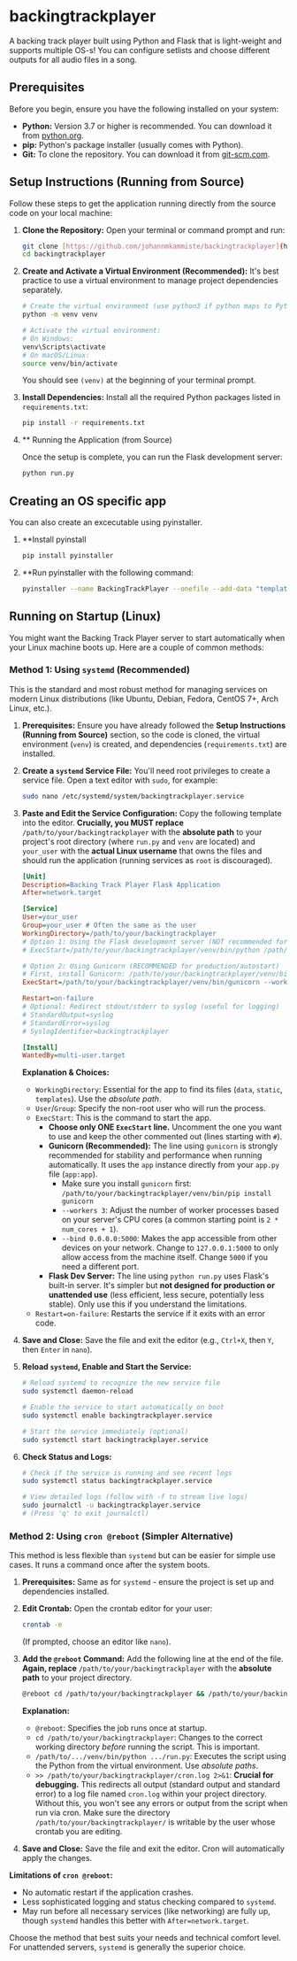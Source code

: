 # backingtrackplayer

A backing track player built using Python and Flask that is light-weight and supports multiple OS-s! You can configure setlists and choose different outputs for all audio files in a song.

## Prerequisites

Before you begin, ensure you have the following installed on your system:

* **Python:** Version 3.7 or higher is recommended. You can download it from [python.org](https://www.python.org/).
* **pip:** Python's package installer (usually comes with Python).
* **Git:** To clone the repository. You can download it from [git-scm.com](https://git-scm.com/).

## Setup Instructions (Running from Source)

Follow these steps to get the application running directly from the source code on your local machine:

1.  **Clone the Repository:**
    Open your terminal or command prompt and run:
    ```bash
    git clone [https://github.com/johannmkammiste/backingtrackplayer](https://github.com/johannmkammiste/backingtrackplayer)
    cd backingtrackplayer
    ```

2.  **Create and Activate a Virtual Environment (Recommended):**
    It's best practice to use a virtual environment to manage project dependencies separately.
    ```bash
    # Create the virtual environment (use python3 if python maps to Python 2)
    python -m venv venv

    # Activate the virtual environment:
    # On Windows:
    venv\Scripts\activate
    # On macOS/Linux:
    source venv/bin/activate
    ```
    You should see `(venv)` at the beginning of your terminal prompt.

3.  **Install Dependencies:**
    Install all the required Python packages listed in `requirements.txt`:
    ```bash
    pip install -r requirements.txt
    ```

4. ** Running the Application (from Source)

    Once the setup is complete, you can run the Flask development server:
    
    ```bash
    python run.py
    ```

## Creating an OS specific app

You can also create an excecutable using pyinstaller.

1. **Install pyinstall
    ```bash
    pip install pyinstaller
    ```
2. **Run pyinstaller with the following command:
   ```bash
   pyinstaller --name BackingTrackPlayer --onefile --add-data "templates:templates" --add-data "static:static" --add-data "data:data" run.py
   ```

## Running on Startup (Linux)

You might want the Backing Track Player server to start automatically when your Linux machine boots up. Here are a couple of common methods:

### Method 1: Using `systemd` (Recommended)

This is the standard and most robust method for managing services on modern Linux distributions (like Ubuntu, Debian, Fedora, CentOS 7+, Arch Linux, etc.).

1.  **Prerequisites:** Ensure you have already followed the **Setup Instructions (Running from Source)** section, so the code is cloned, the virtual environment (`venv`) is created, and dependencies (`requirements.txt`) are installed.

2.  **Create a `systemd` Service File:**
    You'll need root privileges to create a service file. Open a text editor with `sudo`, for example:
    ```bash
    sudo nano /etc/systemd/system/backingtrackplayer.service
    ```

3.  **Paste and Edit the Service Configuration:**
    Copy the following template into the editor. **Crucially, you MUST replace** `/path/to/your/backingtrackplayer` with the **absolute path** to your project's root directory (where `run.py` and `venv` are located) and `your_user` with the **actual Linux username** that owns the files and should run the application (running services as `root` is discouraged).

    ```ini
    [Unit]
    Description=Backing Track Player Flask Application
    After=network.target

    [Service]
    User=your_user
    Group=your_user # Often the same as the user
    WorkingDirectory=/path/to/your/backingtrackplayer
    # Option 1: Using the Flask development server (NOT recommended for production/autostart)
    # ExecStart=/path/to/your/backingtrackplayer/venv/bin/python /path/to/your/backingtrackplayer/run.py

    # Option 2: Using Gunicorn (RECOMMENDED for production/autostart)
    # First, install Gunicorn: /path/to/your/backingtrackplayer/venv/bin/pip install gunicorn
    ExecStart=/path/to/your/backingtrackplayer/venv/bin/gunicorn --workers 3 --bind 0.0.0.0:5000 app:app

    Restart=on-failure
    # Optional: Redirect stdout/stderr to syslog (useful for logging)
    # StandardOutput=syslog
    # StandardError=syslog
    # SyslogIdentifier=backingtrackplayer

    [Install]
    WantedBy=multi-user.target
    ```

    **Explanation & Choices:**
    * `WorkingDirectory`: Essential for the app to find its files (`data`, `static`, `templates`). Use the *absolute path*.
    * `User`/`Group`: Specify the non-root user who will run the process.
    * `ExecStart`: This is the command to start the app.
        * **Choose only ONE `ExecStart` line.** Uncomment the one you want to use and keep the other commented out (lines starting with `#`).
        * **Gunicorn (Recommended):** The line using `gunicorn` is strongly recommended for stability and performance when running automatically. It uses the `app` instance directly from your `app.py` file (`app:app`).
            * Make sure you install `gunicorn` first: `/path/to/your/backingtrackplayer/venv/bin/pip install gunicorn`
            * `--workers 3`: Adjust the number of worker processes based on your server's CPU cores (a common starting point is `2 * num_cores + 1`).
            * `--bind 0.0.0.0:5000`: Makes the app accessible from other devices on your network. Change to `127.0.0.1:5000` to only allow access from the machine itself. Change `5000` if you need a different port.
        * **Flask Dev Server:** The line using `python run.py` uses Flask's built-in server. It's simpler but **not designed for production or unattended use** (less efficient, less secure, potentially less stable). Only use this if you understand the limitations.
    * `Restart=on-failure`: Restarts the service if it exits with an error code.

4.  **Save and Close:** Save the file and exit the editor (e.g., `Ctrl+X`, then `Y`, then `Enter` in `nano`).

5.  **Reload `systemd`, Enable and Start the Service:**
    ```bash
    # Reload systemd to recognize the new service file
    sudo systemctl daemon-reload

    # Enable the service to start automatically on boot
    sudo systemctl enable backingtrackplayer.service

    # Start the service immediately (optional)
    sudo systemctl start backingtrackplayer.service
    ```

6.  **Check Status and Logs:**
    ```bash
    # Check if the service is running and see recent logs
    sudo systemctl status backingtrackplayer.service

    # View detailed logs (follow with -f to stream live logs)
    sudo journalctl -u backingtrackplayer.service
    # (Press 'q' to exit journalctl)
    ```

### Method 2: Using `cron @reboot` (Simpler Alternative)

This method is less flexible than `systemd` but can be easier for simple use cases. It runs a command once after the system boots.

1.  **Prerequisites:** Same as for `systemd` - ensure the project is set up and dependencies installed.

2.  **Edit Crontab:**
    Open the crontab editor for your user:
    ```bash
    crontab -e
    ```
    (If prompted, choose an editor like `nano`).

3.  **Add the `@reboot` Command:**
    Add the following line at the end of the file. **Again, replace** `/path/to/your/backingtrackplayer` with the **absolute path** to your project directory.

    ```bash
    @reboot cd /path/to/your/backingtrackplayer && /path/to/your/backingtrackplayer/venv/bin/python /path/to/your/backingtrackplayer/run.py >> /path/to/your/backingtrackplayer/cron.log 2>&1
    ```

    **Explanation:**
    * `@reboot`: Specifies the job runs once at startup.
    * `cd /path/to/your/backingtrackplayer`: Changes to the correct working directory *before* running the script. This is important.
    * `/path/to/.../venv/bin/python .../run.py`: Executes the script using the Python from the virtual environment. Use *absolute paths*.
    * `>> /path/to/your/backingtrackplayer/cron.log 2>&1`: **Crucial for debugging.** This redirects all output (standard output and standard error) to a log file named `cron.log` within   your project directory. Without this, you won't see any errors or output from the script when run via cron. Make sure the directory `/path/to/your/backingtrackplayer/` is writable by the user whose crontab you are editing.

4.  **Save and Close:** Save the file and exit the editor. Cron will automatically apply the changes.

**Limitations of `cron @reboot`:**
* No automatic restart if the application crashes.
* Less sophisticated logging and status checking compared to `systemd`.
* May run before all necessary services (like networking) are fully up, though `systemd` handles this better with `After=network.target`.

Choose the method that best suits your needs and technical comfort level. For unattended servers, `systemd` is generally the superior choice.

   
